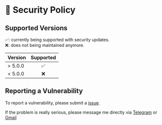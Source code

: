 # 🔐 Security Policy

## Supported Versions

:white_check_mark:: currently being supported with security updates.\
:x:: does not being maintained anymore.

| Version | Supported          |
|:--------|:------------------:|
| > 5.0.0 | :white_check_mark: |
| < 5.0.0 | :x:                |

## Reporting a Vulnerability

To report a vulnerability, please submit a [issue](https://github.com/hoangnhan2ka3/twg/issues/new/choose).

If the problem is really serious, please message me directly via [Telegram](https://t.me/hoangnhan2ka3) or [Gmail](mailto:workwith.hnhan@gmail.com)
